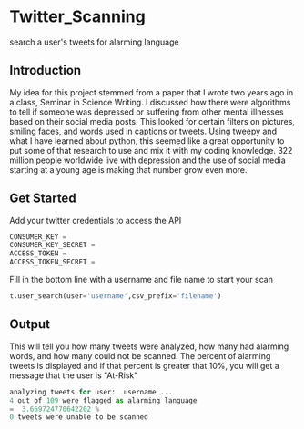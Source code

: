 # Twitter_Scanning
search a user's tweets for alarming language

## Introduction
My idea for this project stemmed from a paper that I wrote two years ago in a class, Seminar in Science Writing. I discussed how there were algorithms to tell if someone was depressed or suffering from other mental illnesses based on their social media posts. This looked for certain filters on pictures, smiling faces, and words used in captions or tweets. Using tweepy and what I have learned about python, this seemed like a great opportunity to put some of that research to use and mix it with my coding knowledge. 322 million people worldwide live with depression and the use of social media starting at a young age is making that number grow even more.

## Get Started
Add your twitter credentials to access the API
```python
CONSUMER_KEY = 
CONSUMER_KEY_SECRET = 
ACCESS_TOKEN = 
ACCESS_TOKEN_SECRET =
```
Fill in the bottom line with a username and file name to start your scan
```python
t.user_search(user='username',csv_prefix='filename')
```

## Output
This will tell you how many tweets were analyzed, how many had alarming words, and how many could not be scanned. The percent of alarming tweets is displayed and if that percent is greater that 10%, you will get a message that the user is "At-Risk"
```python
analyzing tweets for user:  username ...
4 out of 109 were flagged as alarming language
=  3.669724770642202 %
0 tweets were unable to be scanned
```
